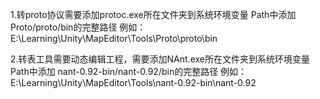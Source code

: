 1.转proto协议需要添加protoc.exe所在文件夹到系统环境变量
Path中添加 Proto/proto/bin的完整路径
例如：E:\Learning\Unity\MapEditor\Tools\Proto\proto\bin

2.转表工具需要动态编辑工程，需要添加NAnt.exe所在文件夹到系统环境变量
Path中添加 nant-0.92-bin/nant-0.92/bin的完整路径
例如：E:\Learning\Unity\MapEditor\Tools\nant-0.92-bin\nant-0.92